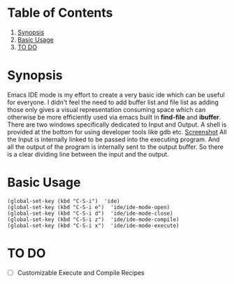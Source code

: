 
# Table of Contents

1.  [Synopsis](#orga59259e)
2.  [Basic Usage](#org604ad11)
3.  [TO DO](#org5493392)



<a id="orga59259e"></a>

# Synopsis

Emacs IDE mode is my effort to create a very basic ide which can be useful for everyone. I didn't feel the need to add buffer list and file list as adding those only gives a visual representation consuming space which can otherwise be more efficiently used via emacs built in **find-file** and **ibuffer**. There are two windows specifically dedicated to Input and Output. A shell is provided at the bottom for using developer tools like gdb etc. 
[Screenshot](./screenshot.png) 
All the Input is internally linked to be passed into the executing program. And all the output of the program is internally sent to the output buffer. So there is a clear dividing line between the input and the output.


<a id="org604ad11"></a>

# Basic Usage

    (global-set-key (kbd "C-S-i")  'ide)
    (global-set-key (kbd "C-S-i e")  'ide/ide-mode-open)
    (global-set-key (kbd "C-S-i d")  'ide/ide-mode-close)
    (global-set-key (kbd "C-S-i z")  'ide/ide-mode-compile)
    (global-set-key (kbd "C-S-i x")  'ide/ide-mode-execute)


<a id="org5493392"></a>

# TO DO

-   [ ] Customizable Execute and Compile Recipes

